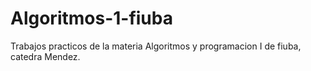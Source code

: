 # Algoritmos-1-fiuba
Trabajos practicos de la materia Algoritmos y programacion I de fiuba, catedra Mendez.
